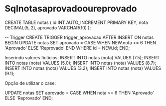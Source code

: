 # Sqlnotasaprovadooureprovado

CREATE TABLE notas (
    id INT AUTO_INCREMENT PRIMARY KEY,
    nota DECIMAL(5, 2),
    aprovado VARCHAR(10)
);

-- Trigger
CREATE TRIGGER trigger_aprovacao
AFTER INSERT ON notas
BEGIN
    UPDATE notas
    SET aprovado = CASE 
        WHEN NEW.nota >= 6 THEN 'Aprovado'
        ELSE 'Reprovado'
        END
    WHERE id = NEW.id;
END;

Inserindo valores ficticios:
INSERT INTO notas (nota) VALUES (7.5);
INSERT INTO notas (nota) VALUES (5.0);
INSERT INTO notas (nota) VALUES (8.7);
INSERT INTO notas (nota) VALUES (3.2);
INSERT INTO notas (nota) VALUES (9.1);

Opção de utilizar o case:

UPDATE notas
SET aprovado = CASE
    WHEN nota >= 6 THEN 'Aprovado'
    ELSE 'Reprovado'
END;
